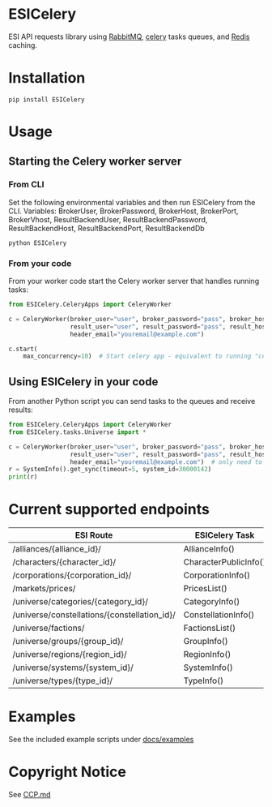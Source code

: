 # ESICelery
ESI API requests library using [RabbitMQ](https://www.rabbitmq.com/), [celery](https://docs.celeryproject.org/en/stable/getting-started/introduction.html) tasks queues, and [Redis](https://redis.io/) caching.

# Installation
```
pip install ESICelery
```

# Usage
## Starting the Celery worker server
### From CLI
Set the following environmental variables and then run ESICelery from the CLI.
Variables: BrokerUser, BrokerPassword, BrokerHost, BrokerPort, BrokerVhost, ResultBackendUser, ResultBackendPassword, ResultBackendHost, ResultBackendPort, ResultBackendDb

```shell
python ESICelery
```

### From your code
From your worker code start the Celery worker server that handles running tasks:

```python
from ESICelery.CeleryApps import CeleryWorker

c = CeleryWorker(broker_user="user", broker_password="pass", broker_host="host", broker_port=5672, broker_vhost="esi",
                 result_user="user", result_password="pass", result_host="host", result_port=6379, result_db=0,
                 header_email="youremail@example.com")

c.start(
    max_concurrency=10)  # Start celery app - equivalent to running "celery worker -l WARNING --autoscale 10,1 -Q queues"
```

## Using ESICelery in your code
From another Python script you can send tasks to the queues and receive results:

```python
from ESICelery.CeleryApps import CeleryWorker
from ESICelery.tasks.Universe import *

c = CeleryWorker(broker_user="user", broker_password="pass", broker_host="host", broker_port=5672, broker_vhost="esi",
                 result_user="user", result_password="pass", result_host="host", result_port=6379, result_db=0,
                 header_email="youremail@example.com")  # only need to call this once in our code to init the tasks
r = SystemInfo().get_sync(timeout=5, system_id=30000142)
print(r)
```

# Current supported endpoints

| ESI Route                                    | ESICelery Task        |
|----------------------------------------------|-----------------------|
| /alliances/{alliance_id}/                    | AllianceInfo()        |
| /characters/{character_id}/                  | CharacterPublicInfo() |
| /corporations/{corporation_id}/              | CorporationInfo()     |
| /markets/prices/                             | PricesList()          |
| /universe/categories/{category_id}/          | CategoryInfo()        |
| /universe/constellations/{constellation_id}/ | ConstellationInfo()   |
| /universe/factions/                          | FactionsList()        |
| /universe/groups/{group_id}/                 | GroupInfo()           |
| /universe/regions/{region_id}/               | RegionInfo()          |
| /universe/systems/{system_id}/               | SystemInfo()          |
| /universe/types/{type_id}/                   | TypeInfo()            |

# Examples
See the included example scripts under [docs/examples](https://github.com/EVEInsight/ESICelery/tree/main/docs/examples)

# Copyright Notice
See [CCP.md](https://github.com/EVEInsight/ESICelery/blob/main/CCP.md)

